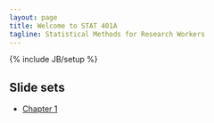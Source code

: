```yaml
---
layout: page
title: Welcome to STAT 401A
tagline: Statistical Methods for Research Workers
---
```

{% include JB/setup %}

## Slide sets

- [Chapter 1](Ch01.pdf)
